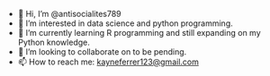 - 👋 Hi, I’m @antisocialites789
- 👀 I’m interested in data science and python programming.
- 🌱 I’m currently learning R programming and still expanding on my Python knowledge.
- 💞️ I’m looking to collaborate on to be pending.
- 📫 How to reach me: kayneferrer123@gmail.com

<!---
antisocialites789/antisocialites789 is a ✨ special ✨ repository because its `README.md` (this file) appears on your GitHub profile.
You can click the Preview link to take a look at your changes.
--->
